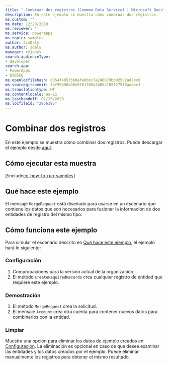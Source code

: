 ```yaml
---
title: " Combinar dos registros (Common Data Service) | Microsoft Docs"
description: En este ejemplo se muestra cómo combinar dos registros.
ms.custom: ''
ms.date: 12/20/2019
ms.reviewer: ''
ms.service: powerapps
ms.topic: samples
author: JimDaly
ms.author: jdaly
manager: ryjones
search.audienceType:
- developer
search.app:
- PowerApps
- D365CE
ms.openlocfilehash: d354f49535b8afe0bcc7a246879bbd25c2ad7bc6
ms.sourcegitcommit: 3bf59896a98e5f01289a2489e185f27518aeaec3
ms.translationtype: HT
ms.contentlocale: es-ES
ms.lasthandoff: 01/15/2020
ms.locfileid: "2956195"
---
```

# <a name="merge-two-record"></a>Combinar dos registros

En este ejemplo se muestra cómo combinar dos registros. Puede descargar el ejemplo desde [aquí](https://github.com/microsoft/PowerApps-Samples/tree/master/cds/orgsvc/C%23/MergeTwoRecords).

## <a name="how-to-run-this-sample"></a>Cómo ejecutar esta muestra

[!include[cc-how-to-run-samples](../../includes/cc-how-to-run-samples.md)]

## <a name="what-this-sample-does"></a>Qué hace este ejemplo

El mensaje `MergeRequest` está diseñado para usarse en un escenario que contiene los datos que son necesarios para fusionar la información de dos entidades de registro del mismo tipo.

## <a name="how-this-sample-works"></a>Cómo funciona este ejemplo

Para simular el escenario descrito en [Qué hace este ejemplo](#what-this-sample-does), el ejemplo hará lo siguiente:

### <a name="setup"></a>Configuración

1. Comprobaciones para la versión actual de la organización.
2. El método `CreateRequiredRecords` crea cualquier registro de entidad que requiere este ejemplo.

### <a name="demonstrate"></a>Demostración

1. El método `MergeRequest` crea la solicitud. 
2. El mensaje `Account` crea otra cuenta para contener nuevos datos para combinarlos con la entidad.


### <a name="clean-up"></a>Limpiar

Muestra una opción para eliminar los datos de ejemplo creados en [Configuración](#setup). La eliminación es opcional en caso de que desee examinar las entidades y los datos creados por el ejemplo. Puede eliminar manualmente los registros para obtener el mismo resultado.

